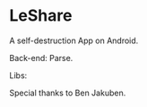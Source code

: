 # LeShare
A self-destruction App on Android.

Back-end: Parse.

Libs:



Special thanks to Ben Jakuben.
